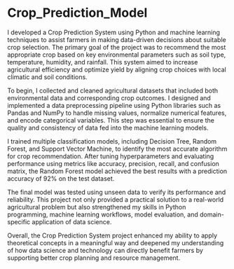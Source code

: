 # Crop_Prediction_Model
I developed a Crop Prediction System using Python and machine learning techniques to assist farmers in making data-driven decisions about suitable crop selection. The primary goal of the project was to recommend the most appropriate crop based on key environmental parameters such as soil type, temperature, humidity, and rainfall. This system aimed to increase agricultural efficiency and optimize yield by aligning crop choices with local climatic and soil conditions.

To begin, I collected and cleaned agricultural datasets that included both environmental data and corresponding crop outcomes. I designed and implemented a data preprocessing pipeline using Python libraries such as Pandas and NumPy to handle missing values, normalize numerical features, and encode categorical variables. This step was essential to ensure the quality and consistency of data fed into the machine learning models.

I trained multiple classification models, including Decision Tree, Random Forest, and Support Vector Machine, to identify the most accurate algorithm for crop recommendation. After tuning hyperparameters and evaluating performance using metrics like accuracy, precision, recall, and confusion matrix, the Random Forest model achieved the best results with a prediction accuracy of 92% on the test dataset.

The final model was tested using unseen data to verify its performance and reliability. This project not only provided a practical solution to a real-world agricultural problem but also strengthened my skills in Python programming, machine learning workflows, model evaluation, and domain-specific application of data science.

Overall, the Crop Prediction System project enhanced my ability to apply theoretical concepts in a meaningful way and deepened my understanding of how data science and technology can directly benefit farmers by supporting better crop planning and resource management.
